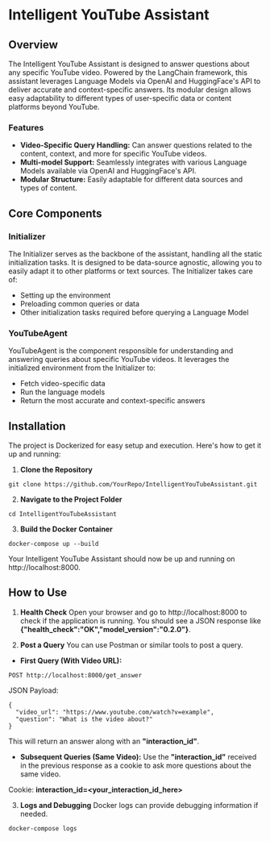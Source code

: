 # Intelligent YouTube Assistant

## Overview
The Intelligent YouTube Assistant is designed to answer questions about any specific YouTube video. Powered by the LangChain framework, this assistant leverages Language Models via OpenAI and HuggingFace's API to deliver accurate and context-specific answers. Its modular design allows easy adaptability to different types of user-specific data or content platforms beyond YouTube.

### Features
- **Video-Specific Query Handling:** Can answer questions related to the content, context, and more for specific YouTube videos.
- **Multi-model Support:** Seamlessly integrates with various Language Models available via OpenAI and HuggingFace's API.
- **Modular Structure:** Easily adaptable for different data sources and types of content.

## Core Components
### Initializer
The Initializer serves as the backbone of the assistant, handling all the static initialization tasks. It is designed to be data-source agnostic, allowing you to easily adapt it to other platforms or text sources. The Initializer takes care of:

- Setting up the environment
- Preloading common queries or data
- Other initialization tasks required before querying a Language Model

### YouTubeAgent
YouTubeAgent is the component responsible for understanding and answering queries about specific YouTube videos. It leverages the initialized environment from the Initializer to:

- Fetch video-specific data
- Run the language models
- Return the most accurate and context-specific answers  

## Installation
The project is Dockerized for easy setup and execution. Here's how to get it up and running:

1. **Clone the Repository**

``git clone https://github.com/YourRepo/IntelligentYouTubeAssistant.git``

2. **Navigate to the Project Folder**

``cd IntelligentYouTubeAssistant``

3. **Build the Docker Container**

``docker-compose up --build``

Your Intelligent YouTube Assistant should now be up and running on http://localhost:8000.


## How to Use

1. **Health Check**
Open your browser and go to http://localhost:8000 to check if the application is running. You should see a JSON response like **{"health_check":"OK","model_version":"0.2.0"}**.

2. **Post a Query**
You can use Postman or similar tools to post a query.

- **First Query (With Video URL):**

``POST http://localhost:8000/get_answer``

JSON Payload:
```
{
  "video_url": "https://www.youtube.com/watch?v=example",
  "question": "What is the video about?"
}
```

This will return an answer along with an **"interaction_id"**.

- **Subsequent Queries (Same Video):**
Use the **"interaction_id"** received in the previous response as a cookie to ask more questions about the same video.

Cookie: **interaction_id=<your_interaction_id_here>**

3. **Logs and Debugging**
Docker logs can provide debugging information if needed.

``docker-compose logs``